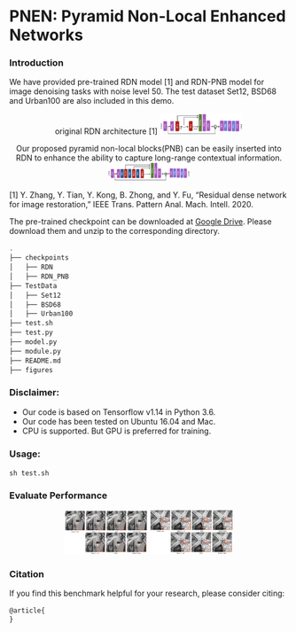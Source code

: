 

# PNEN: Pyramid Non-Local Enhanced Networks

### Introduction

We have provided pre-trained RDN model [1] and RDN-PNB model for image denoising tasks with noise level 50. The test dataset Set12, BSD68 and Urban100 are also included in this demo.


<p align='center'>
  original RDN architecture [1]
  <img src="figures/RDN_origin.png" width="150" />
</p>

<p align='center'>
  Our proposed pyramid non-local blocks(PNB) can be easily inserted into RDN to enhance the ability to capture long-range contextual information. 
  <img src="figures/RDN_PNB.png" width="150" /> 
</p>

[1] Y. Zhang, Y. Tian, Y. Kong, B. Zhong, and Y. Fu, “Residual dense network for image restoration,” IEEE Trans. Pattern Anal. Mach. Intell. 2020.

The pre-trained checkpoint can be downloaded at [Google Drive](https://drive.google.com/drive/folders/1n0uP6JaryuglSWL5DGWlFIe-8xgEhvDq?usp=sharing). Please download them and unzip to the corresponding directory.

```bash
.
├── checkpoints
│   ├── RDN
│   ├── RDN_PNB
├── TestData
│   ├── Set12
│   ├── BSD68
│   ├── Urban100
├── test.sh
├── test.py
├── model.py
├── module.py
├── README.md
├── figures
```


### Disclaimer:
- Our code is based on Tensorflow v1.14 in Python 3.6.
- Our code has been tested on Ubuntu 16.04 and Mac.
- CPU is supported. But GPU is preferred for training.


### Usage:
```shell
sh test.sh
```

### Evaluate Performance
<p align='center'>
  <img src="figures/im1.png" width="150" />
  <img src="figures/im2.png" width="150" /> 
</p>



### Citation
If you find this benchmark helpful for your research, please consider citing:
```
@article{
}
```



